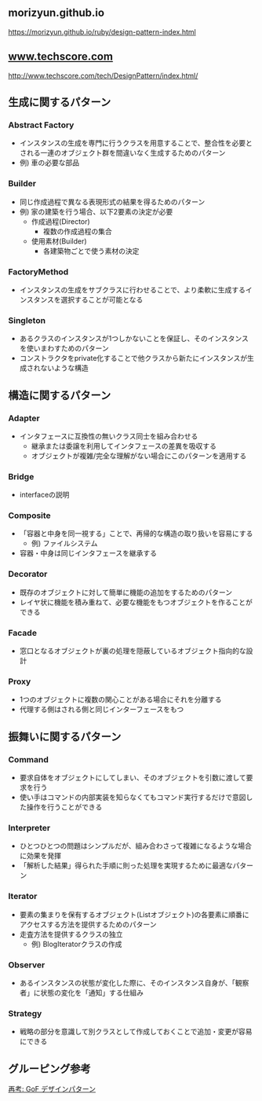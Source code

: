 ## morizyun.github.io
https://morizyun.github.io/ruby/design-pattern-index.html

## www.techscore.com
http://www.techscore.com/tech/DesignPattern/index.html/

## 生成に関するパターン
### Abstract Factory
- インスタンスの生成を専門に行うクラスを用意することで、整合性を必要とされる一連のオブジェクト群を間違いなく生成するためのパターン
- 例) 車の必要な部品

### Builder
- 同じ作成過程で異なる表現形式の結果を得るためのパターン
- 例) 家の建築を行う場合、以下2要素の決定が必要
  - 作成過程(Director)
    - 複数の作成過程の集合
  - 使用素材(Builder)
    - 各建築物ごとで使う素材の決定

### FactoryMethod
- インスタンスの生成をサブクラスに行わせることで、より柔軟に生成するインスタンスを選択することが可能となる

### Singleton
- あるクラスのインスタンスが1つしかないことを保証し、そのインスタンスを使いまわすためのパターン
- コンストラクタをprivate化することで他クラスから新たにインスタンスが生成されないような構造

## 構造に関するパターン
### Adapter
- インタフェースに互換性の無いクラス同士を組み合わせる
  - 継承または委譲を利用してインタフェースの差異を吸収する
  - オブジェクトが複雑/完全な理解がない場合にこのパターンを適用する

### Bridge
- interfaceの説明

### Composite
- 「容器と中身を同一視する」ことで、再帰的な構造の取り扱いを容易にする
  - 例) ファイルシステム
- 容器・中身は同じインタフェースを継承する

### Decorator
- 既存のオブジェクトに対して簡単に機能の追加をするためのパターン
- レイヤ状に機能を積み重ねて、必要な機能をもつオブジェクトを作ることができる

### Facade
- 窓口となるオブジェクトが裏の処理を隠蔽しているオブジェクト指向的な設計

### Proxy
- 1つのオブジェクトに複数の関心ことがある場合にそれを分離する
- 代理する側はされる側と同じインターフェースをもつ

## 振舞いに関するパターン
### Command
- 要求自体をオブジェクトにしてしまい、そのオブジェクトを引数に渡して要求を行う
- 使い手はコマンドの内部実装を知らなくてもコマンド実行するだけで意図した操作を行うことができる

### Interpreter
- ひとつひとつの問題はシンプルだが、組み合わさって複雑になるような場合に効果を発揮
- 「解析した結果」得られた手順に則った処理を実現するために最適なパターン

### Iterator
- 要素の集まりを保有するオブジェクト(Listオブジェクト)の各要素に順番にアクセスする方法を提供するためのパターン
- 走査方法を提供するクラスの独立
  - 例) BlogIteratorクラスの作成

### Observer
- あるインスタンスの状態が変化した際に、そのインスタンス自身が、「観察者」に状態の変化を「通知」する仕組み

### Strategy
- 戦略の部分を意識して別クラスとして作成しておくことで追加・変更が容易にできる

## グルーピング参考
[再考: GoF デザインパターン](https://qiita.com/irxground/items/d1f9cc447bafa8db2388)
